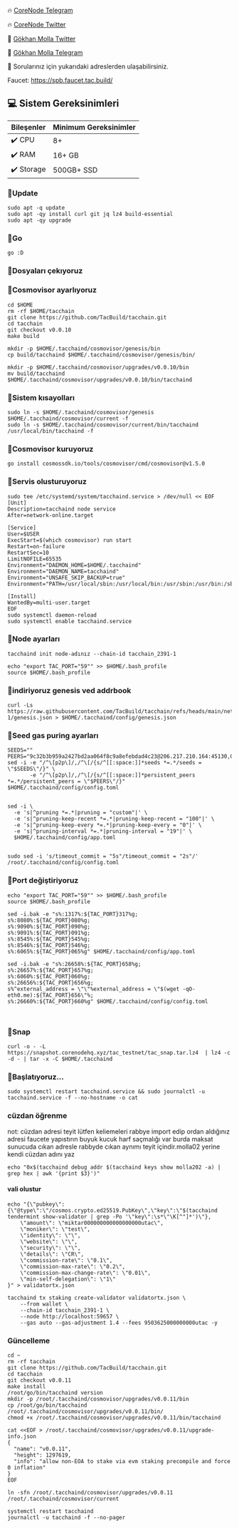 



🔥 [CoreNode Telegram](https://t.me/corenode)

🔥 [CoreNode Twitter](https://twitter.com/corenodehq)

💬 [Gökhan Molla Twitter](https://twitter.com/gokhan_molla)

💬 [Gökhan Molla Telegram](https://t.me/gokhan_molla)

💬 Sorularınız için yukarıdaki adreslerden ulaşabilirsiniz.


Faucet: https://spb.faucet.tac.build/


 ## 💻 Sistem Gereksinimleri
| Bileşenler | Minimum Gereksinimler | 
| ------------ | ------------ |
| ✔️ CPU |	8+ |
| ✔️ RAM	| 16+ GB |
| ✔️ Storage	| 500GB+ SSD |


### 🚧Update
```
sudo apt -q update
sudo apt -qy install curl git jq lz4 build-essential
sudo apt -qy upgrade
```
### 🚧Go
```
go :D
```




### 🚧Dosyaları çekıyoruz
### 🚧Cosmovisor ayarlıyoruz
```
cd $HOME
rm -rf $HOME/tacchain
git clone https://github.com/TacBuild/tacchain.git
cd tacchain
git checkout v0.0.10
make build
```
```
mkdir -p $HOME/.tacchaind/cosmovisor/genesis/bin
cp build/tacchaind $HOME/.tacchaind/cosmovisor/genesis/bin/
```
```
mkdir -p $HOME/.tacchaind/cosmovisor/upgrades/v0.0.10/bin
mv build/tacchaind $HOME/.tacchaind/cosmovisor/upgrades/v0.0.10/bin/tacchaind
```
### 🚧Sistem kısayolları
```
sudo ln -s $HOME/.tacchaind/cosmovisor/genesis $HOME/.tacchaind/cosmovisor/current -f
sudo ln -s $HOME/.tacchaind/cosmovisor/current/bin/tacchaind /usr/local/bin/tacchaind -f
```

### 🚧Cosmovisor kuruyoruz
```
go install cosmossdk.io/tools/cosmovisor/cmd/cosmovisor@v1.5.0
```
### 🚧Servis olusturuyoruz
```
sudo tee /etc/systemd/system/tacchaind.service > /dev/null << EOF
[Unit]
Description=tacchaind node service
After=network-online.target

[Service]
User=$USER
ExecStart=$(which cosmovisor) run start
Restart=on-failure
RestartSec=10
LimitNOFILE=65535
Environment="DAEMON_HOME=$HOME/.tacchaind"
Environment="DAEMON_NAME=tacchaind"
Environment="UNSAFE_SKIP_BACKUP=true"
Environment="PATH=/usr/local/sbin:/usr/local/bin:/usr/sbin:/usr/bin:/sbin:/bin:/usr/games:/usr/local/games:/snap/bin:$HOME/.tacchaind/cosmovisor/current/bin"

[Install]
WantedBy=multi-user.target
EOF
sudo systemctl daemon-reload
sudo systemctl enable tacchaind.service
```

### 🚧Node ayarları
```
tacchaind init node-adınız --chain-id tacchain_2391-1
```
```
echo "export TAC_PORT="59"" >> $HOME/.bash_profile
source $HOME/.bash_profile
```

### 🚧indiriyoruz genesis ved addrbook
```
curl -Ls https://raw.githubusercontent.com/TacBuild/tacchain/refs/heads/main/networks/tacchain_2391-1/genesis.json > $HOME/.tacchaind/config/genesis.json
```
### 🚧Seed gas puring ayarları
```
SEEDS=""
PEERS="9c32b3b959a2427bd2aa064f8c9a8efebdad4c23@206.217.210.164:45130,04a2152eed9f73dc44779387a870ea6480c41fe7@206.217.210.164:45140,5aaaf8140262d7416ac53abe4e0bd13b0f582168@23.92.177.41:45110,ddb3e8b8f4d051e914686302dafc2a73adf9b0d2@23.92.177.41:45120"
sed -i -e "/^\[p2p\]/,/^\[/{s/^[[:space:]]*seeds *=.*/seeds = \"$SEEDS\"/}" \
       -e "/^\[p2p\]/,/^\[/{s/^[[:space:]]*persistent_peers *=.*/persistent_peers = \"$PEERS\"/}" $HOME/.tacchaind/config/config.toml


sed -i \
  -e 's|^pruning *=.*|pruning = "custom"|' \
  -e 's|^pruning-keep-recent *=.*|pruning-keep-recent = "100"|' \
  -e 's|^pruning-keep-every *=.*|pruning-keep-every = "0"|' \
  -e 's|^pruning-interval *=.*|pruning-interval = "19"|' \
  $HOME/.tacchaind/config/app.toml


sudo sed -i 's/timeout_commit = "5s"/timeout_commit = "2s"/' /root/.tacchaind/config/config.toml

```
### 🚧Port değiştiriyoruz
```
echo "export TAC_PORT="59"" >> $HOME/.bash_profile
source $HOME/.bash_profile

sed -i.bak -e "s%:1317%:${TAC_PORT}317%g;
s%:8080%:${TAC_PORT}080%g;
s%:9090%:${TAC_PORT}090%g;
s%:9091%:${TAC_PORT}091%g;
s%:8545%:${TAC_PORT}545%g;
s%:8546%:${TAC_PORT}546%g;
s%:6065%:${TAC_PORT}065%g" $HOME/.tacchaind/config/app.toml

sed -i.bak -e "s%:26658%:${TAC_PORT}658%g;
s%:26657%:${TAC_PORT}657%g;
s%:6060%:${TAC_PORT}060%g;
s%:26656%:${TAC_PORT}656%g;
s%^external_address = \"\"%external_address = \"$(wget -qO- eth0.me):${TAC_PORT}656\"%;
s%:26660%:${TAC_PORT}660%g" $HOME/.tacchaind/config/config.toml



```
### 🚧Snap
```
curl -o - -L https://snapshot.corenodehq.xyz/tac_testnet/tac_snap.tar.lz4  | lz4 -c -d - | tar -x -C $HOME/.tacchaind
```
### 🚧Başlatıyoruz...
```
sudo systemctl restart tacchaind.service && sudo journalctl -u tacchaind.service -f --no-hostname -o cat
```
### cüzdan öğrenme
not: cüzdan adresi teyit lütfen keliemeleri rabbye import edip ordan aldığınız adresi faucete yapıstırın buyuk kucuk harf saçmalığı var burda maksat sunucuda cıkan adresle rabbyde cıkan aynımı teyit içindir.molla02 yerine kendi cüzdan adını yaz
```
echo "0x$(tacchaind debug addr $(tacchaind keys show molla202 -a) | grep hex | awk '{print $3}')"
```
#### vali olustur
```
echo "{\"pubkey\":{\"@type\":\"/cosmos.crypto.ed25519.PubKey\",\"key\":\"$(tacchaind tendermint show-validator | grep -Po '\"key\":\s*\"\K[^"]*')\"},
    \"amount\": \"miktar000000000000000000utac\",
    \"moniker\": \"test\",
    \"identity\": \"\",
    \"website\": \"\",
    \"security\": \"\",
    \"details\": \"CR\",
    \"commission-rate\": \"0.1\",
    \"commission-max-rate\": \"0.2\",
    \"commission-max-change-rate\": \"0.01\",
    \"min-self-delegation\": \"1\"
}" > validatortx.json
```
```
tacchaind tx staking create-validator validatortx.json \
    --from wallet \
    --chain-id tacchain_2391-1 \
    --node http://localhost:59657 \
    --gas auto --gas-adjustment 1.4 --fees 9503625000000000utac -y
```


### Güncelleme
```
cd ~
rm -rf tacchain
git clone https://github.com/TacBuild/tacchain.git
cd tacchain
git checkout v0.0.11
make install
/root/go/bin/tacchaind version
mkdir -p /root/.tacchaind/cosmovisor/upgrades/v0.0.11/bin
cp /root/go/bin/tacchaind /root/.tacchaind/cosmovisor/upgrades/v0.0.11/bin/
chmod +x /root/.tacchaind/cosmovisor/upgrades/v0.0.11/bin/tacchaind
```
```
cat <<EOF > /root/.tacchaind/cosmovisor/upgrades/v0.0.11/upgrade-info.json
{
  "name": "v0.0.11",
  "height": 1297619,
  "info": "allow non-EOA to stake via evm staking precompile and force 0 inflation"
}
EOF
```
```
ln -sfn /root/.tacchaind/cosmovisor/upgrades/v0.0.11 /root/.tacchaind/cosmovisor/current
```
```
systemctl restart tacchaind
journalctl -u tacchaind -f --no-pager
```
